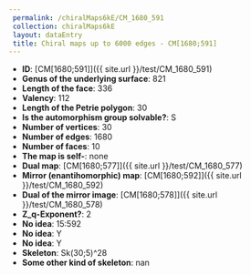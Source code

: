 ```yaml
--- 
 permalink: /chiralMaps6kE/CM_1680_591 
 collection: chiralMaps6kE
 layout: dataEntry
 title: Chiral maps up to 6000 edges - CM[1680;591]
---
```


- **ID**: [CM[1680;591]]({{ site.url }}/test/CM_1680_591)
- **Genus of the underlying surface**: 821
- **Length of the face**: 336
- **Valency**: 112
- **Length of the Petrie polygon**: 30
- **Is the automorphism group solvable?**: S
- **Number of vertices**: 30
- **Number of edges**: 1680
- **Number of faces**: 10
- **The map is self-**: none
- **Dual map**: [CM[1680;577]]({{ site.url }}/test/CM_1680_577)
- **Mirror (enantihomorphic) map**: [CM[1680;592]]({{ site.url }}/test/CM_1680_592)
- **Dual of the mirror image**: [CM[1680;578]]({{ site.url }}/test/CM_1680_578)
- **Z_q-Exponent?**: 2
- **No idea**:  15:592
- **No idea**: Y
- **No idea**: Y
- **Skeleton**: Sk(30;5)^28
- **Some other kind of skeleton**: nan
